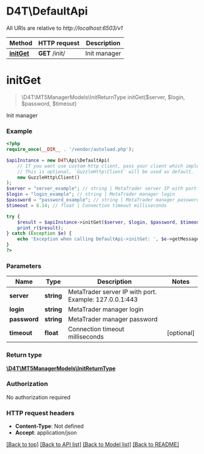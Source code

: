 # D4T\DefaultApi

All URIs are relative to *http://localhost:6503/v1*

Method | HTTP request | Description
------------- | ------------- | -------------
[**initGet**](DefaultApi.md#initGet) | **GET** /init/ | Init manager


# **initGet**
> \D4T\MT5ManagerModels\InitReturnType initGet($server, $login, $password, $timeout)

Init manager



### Example
```php
<?php
require_once(__DIR__ . '/vendor/autoload.php');

$apiInstance = new D4T\Api\DefaultApi(
    // If you want use custom http client, pass your client which implements `GuzzleHttp\ClientInterface`.
    // This is optional, `GuzzleHttp\Client` will be used as default.
    new GuzzleHttp\Client()
);
$server = "server_example"; // string | MetaTrader server IP with port. Example: 127.0.0.1:443
$login = "login_example"; // string | MetaTrader manager login
$password = "password_example"; // string | MetaTrader manager password
$timeout = 8.14; // float | Connection timeout milliseconds

try {
    $result = $apiInstance->initGet($server, $login, $password, $timeout);
    print_r($result);
} catch (Exception $e) {
    echo 'Exception when calling DefaultApi->initGet: ', $e->getMessage(), PHP_EOL;
}
?>
```

### Parameters

Name | Type | Description  | Notes
------------- | ------------- | ------------- | -------------
 **server** | **string**| MetaTrader server IP with port. Example: 127.0.0.1:443 |
 **login** | **string**| MetaTrader manager login |
 **password** | **string**| MetaTrader manager password |
 **timeout** | **float**| Connection timeout milliseconds | [optional]

### Return type

[**\D4T\MT5ManagerModels\InitReturnType**](../Model/InitReturnType.md)

### Authorization

No authorization required

### HTTP request headers

 - **Content-Type**: Not defined
 - **Accept**: application/json

[[Back to top]](#) [[Back to API list]](../../README.md#documentation-for-api-endpoints) [[Back to Model list]](../../README.md#documentation-for-models) [[Back to README]](../../README.md)

